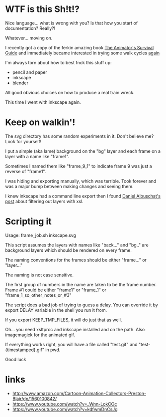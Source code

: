 # WTF is this Sh!t!?

Nice language... what is wrong with you? Is that how you start of documentation? Really?!

Whatever... moving on.

I recently got a copy of the ferkin amazing book [The Animator's Survival Guide](http://www.amazon.com/The-Animators-Survival-Richard-Williams/dp/0571202284 ) and immediately became interested in trying some walk cycles [again](http://brianin3d-demos.appspot.com/static/demos/random/animation/walking/first.steps.in.walking.xml)

I'm always torn about how to best fnck this stuff up:

* pencil and paper
* inkscape
* blender

All good obvious choices on how to produce a real train wreck.

This time I went with inkscape again.

# Keep on walkin'!

The svg directory has some random experiments in it. Don't believe me? Look for yourself!

I put a simple (aka lame) background on the "bg" layer and each frame on a layer with a name like "frame1".

Sometimes I named them like "frame_9_1" to indicate frame 9 was just a reverse of "frame1".

I was hiding and exporting manually, which was terrible. Took forever and was a major bump between making changes and seeing them.

I knew inkscape had a command line export then I found [Daniel Albuschat's post](http://daniel-albuschat.blogspot.com/2013/03/export-layers-from-svg-files-to-png.html) about filtering out layers with xsl.

# Scripting it

Usage: frame_job.sh inkscape.svg

This script assumes the layers with names like "back..." and "bg.." are 
background layers which should be rendered on every frame.

The naming conventions for the frames should be either "frame..." or "layer..."

The naming is not case sensitive.

The first group of numbers in the name are taken to be the frame number. Frame #1
could be either "frame1" or "frame_1" or "frame_1_so_other_notes_or_#3"

The script does a bad job of trying to guess a delay. You can override it by 
export DELAY variable in the shell you run it from.

If you export KEEP_TMP_FILES, it will do just that as well.

Oh... you need xsltproc and inkscape installed and on the path. Also imagemagick for 
the animated gif.

If everything works right, you will have a file called "test.gif" and "test-{timestamped}.gif"
in pwd.

Good luck

# links

* http://www.amazon.com/Cartoon-Animation-Collectors-Preston-Blair/dp/1560100842/
* https://www.youtube.com/watch?v=_Wnn-LokCOc
* https://www.youtube.com/watch?v=kdfwmDnCsJg
